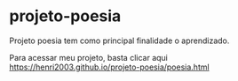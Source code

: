# projeto-poesia
 Projeto poesia tem como principal finalidade  o aprendizado. 

 Para acessar meu projeto, basta clicar aqui https://henri2003.github.io/projeto-poesia/poesia.html
